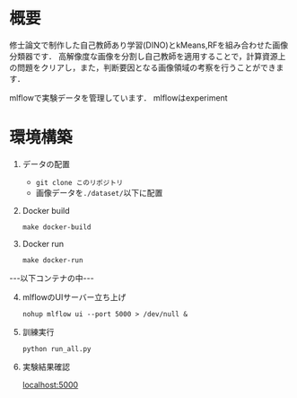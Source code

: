 # 概要
修士論文で制作した自己教師あり学習(DINO)とkMeans,RFを組み合わせた画像分類器です．
高解像度な画像を分割し自己教師を適用することで，計算資源上の問題をクリアし，また，判断要因となる画像領域の考察を行うことができます．

mlflowで実験データを管理しています．
mlflowはexperiment

# 環境構築
1. データの配置
    - `git clone このリポジトリ`
    - 画像データを`./dataset/`以下に配置
2. Docker build

    `make docker-build`

3. Docker run


    `make docker-run`

---以下コンテナの中---


4. mlflowのUIサーバー立ち上げ


    `nohup mlflow ui --port 5000 > /dev/null & `


5. 訓練実行

    `python run_all.py`

6. 実験結果確認

    [localhost:5000](http://localhost:5000)

